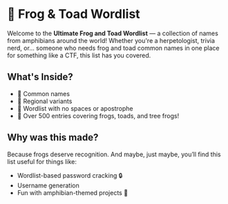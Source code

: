 # 🐸 Frog & Toad Wordlist

Welcome to the **Ultimate Frog and Toad Wordlist** — a collection of names from amphibians around the world! Whether you're a herpetologist, trivia nerd, or... someone who needs frog and toad common names in one place for something like a CTF, this list has you covered.

## What's Inside?
- 🐸 Common names
- 🐸 Regional variants
- 🐸 Wordlist with no spaces or apostrophe
- 🐸 Over 500 entries covering frogs, toads, and tree frogs!

## Why was this made?
Because frogs deserve recognition. And maybe, just maybe, you’ll find this list useful for things like:
- Wordlist-based password cracking 🔒
- Username generation
- Fun with amphibian-themed projects 🐸


